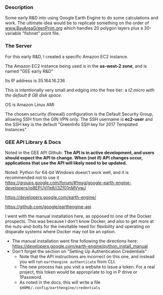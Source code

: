 ### Description

Some early R&D into using Google Earth Engine to do some calculations and work. The ultimate idea would be to replicate something on the order of www.BayAreaGreenPrint.org which handles 20 polygon layers plus a 30-variable "fishnet" point file.


### The Server

For this early R&D, I created a specific Amazon EC2 instance.

The Amazon EC2 instance being used is in the **us-west-2 zone**, and is named "GEE early R&D"

Its IP address is 35.164.16.236

This is intentionally very small and edging into the free tier: a *t2.micro with the default 8 GB disk space*.

OS is Amazon Linux AMI

The chosen security (firewall) configuration is the Default Security Group, allowing SSH from the GIN VPN only. The SSH username is **ec2-user** and the SSH key is the default "GreenInfo SSH key for 2017 Templated Instances"


### GEE API Library & Docs

Noted in the GEE API Github: **The API is in active development, and users should expect the API to change. When (not if) API changes occur, applications that use the API will likely need to be updated.**

Noted: Python for 64-bit Windows doesn't work well, and it is recommended not to use it https://groups.google.com/forum/#!msg/google-earth-engine-developers/iq8EPUVI1e8/i3Zf01nMVywJ

https://developers.google.com/earth-engine/

https://github.com/google/earthengine-api

I went with the manual installation here, as opposed to one of the Docker prospects. This was because I don't know Docker, and also to get more at the nuts-and-bolts for the inevitable need for flexibility and operating on disparate systems where Docker may not be an option.
* The manual installation went fine following the directions here: https://developers.google.com/earth-engine/python_install_manual
* Don't forget the section on "Setting Up Authentication Credentials"
  * Note that the API instructions are incorrect on this one, and instead you will run `earthengine authenticate` from CLI.
  * The new process has you visit a website to issue a token. For a real project, this token would be appropriate to log in P drive or 1Password.
  * As noted in the docs, this will write a file `$HOME/.config/earthengine/credentials`

